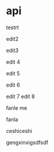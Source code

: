 api
===
testrt

edit2

edit3

edit 4

edit 5

edit 6

edit 7
edit 8


fanle me

fanla


ceshiceshi


gengxinxigsdfsdf
